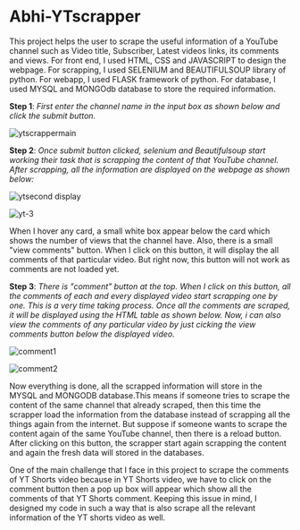 # Abhi-YTscrapper
This project helps the user to scrape the useful information of a YouTube channel such as Video title, Subscriber, Latest videos links, its comments and views.
For front end, I used HTML, CSS and JAVASCRIPT to design the webpage.
For scrapping, I used SELENIUM and BEAUTIFULSOUP library of python. 
For webapp, I used FLASK framework of python.
For database, I used MYSQL and MONGOdb database to store the required information.

**Step 1**: _First enter the channel name in the input box as shown below and click the submit button._

![ytscrappermain](https://user-images.githubusercontent.com/95995839/194746698-688c1d6b-5d6c-4248-8d23-d35cbffef27a.PNG)

**Step 2**: _Once submit button clicked, selenium and Beautifulsoup start working their task that is scrapping the content of that YouTube channel. After scrapping, all the information are displayed on the webpage as shown below:_

![ytsecond display](https://user-images.githubusercontent.com/95995839/194746766-c95c15df-4429-49f9-a2f8-c31d2c4c6b6b.PNG)

![yt-3](https://user-images.githubusercontent.com/95995839/194746795-8861585a-4766-42cc-a77c-6bbb064b4ae8.PNG)

When I hover any card, a small white box appear below the card which shows the number of views that the channel have. Also, there is a small "view comments" button. When I click on this button, it will display the all comments of that particular video. But right now, this button will not work as comments are not loaded yet.

**Step 3**: _There is "comment" button at the top. When I click on this button, all the comments of each and every displayed video start scrapping one by one. This is a very time taking process. Once all the comments are scraped, it will be displayed using the HTML table as shown below. Now, i can also view the comments of any particular video by just cicking the view comments button below the displayed video._

![comment1](https://user-images.githubusercontent.com/95995839/194746823-eeb8bec8-ceed-4521-9c63-05f95f47e23c.PNG)

![comment2](https://user-images.githubusercontent.com/95995839/194746837-f988510c-148b-4fb8-9248-b8bb1805ba49.PNG)

Now everything is done, all the scrapped information will store in the MYSQL and MONGODB database.This means if someone tries to scrape the content of the same channel that already scraped, then this time the scrapper load the information from the database instead of scrapping all the things again from the internet. But suppose if someone wants to scrape the content again of the same YouTube channel, then there is a reload button. After clicking on this button, the scrapper start again scrapping the content and again the fresh data will stored in the databases.

One of the main challenge that I face in this project to scrape the comments of YT Shorts video because in YT Shorts video, we have to click on the comment button then a pop up box will appear which show all the comments of that YT Shorts comment. Keeping this issue in mind, I designed my code in such a way that is also scrape all the relevant information of the YT shorts video as well.

